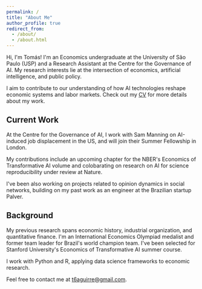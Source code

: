 ```yaml
---
permalink: /
title: "About Me"
author_profile: true
redirect_from: 
  - /about/
  - /about.html
---
```

Hi, I'm Tomás! I'm an Economics undergraduate at the University of São Paulo (USP) and a Research Assistant at the Centre for the Governance of AI. My research interests lie at the intersection of economics, artificial intelligence, and public policy. 

I aim to contribute to our understanding of how AI technologies reshape economic systems and labor markets. Check out my [CV](https://t6aguirre.github.io/files/tomas_aguirre_cv_2025_04_14.pdf) for more details about my work.

## Current Work
At the Centre for the Governance of AI, I work with Sam Manning on AI-induced job displacement in the US, and will join their Summer Fellowship in London.

My contributions include an upcoming chapter for the NBER's Economics of Transformative AI volume and colobarating on research on AI for science reproducibility under review at Nature. 

I've been also working on projects related to opinion dynamics in social networks, building on my past work as an engineer at the Brazilian startup Palver. 

## Background
My previous research spans economic history, industrial organization, and quantitative finance. I'm an International Economics Olympiad medalist and former team leader for Brazil's world champion team. I've been selected for Stanford University's Economics of Transformative AI summer course.

I work with Python and R, applying data science frameworks to economic research.

Feel free to contact me at [t6aguirre@gmail.com](mailto:t6aguirre@gmail.com).
